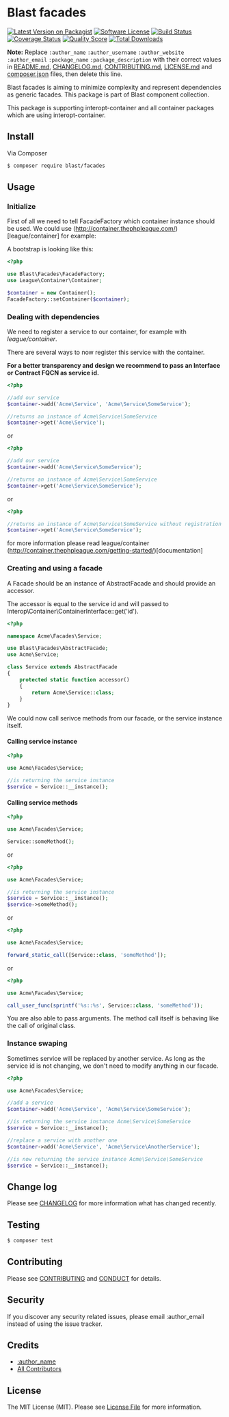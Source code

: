 # Blast facades

[![Latest Version on Packagist][ico-version]][link-packagist]
[![Software License][ico-license]](LICENSE.md)
[![Build Status][ico-travis]][link-travis]
[![Coverage Status][ico-scrutinizer]][link-scrutinizer]
[![Quality Score][ico-code-quality]][link-code-quality]
[![Total Downloads][ico-downloads]][link-downloads]

**Note:** Replace ```:author_name``` ```:author_username``` ```:author_website``` ```:author_email``` ```:package_name``` ```:package_description``` with their correct values in [README.md](README.md), [CHANGELOG.md](CHANGELOG.md), [CONTRIBUTING.md](CONTRIBUTING.md), [LICENSE.md](LICENSE.md) and [composer.json](composer.json) files, then delete this line.

Blast facades is aiming to minimize complexity and represent dependencies as generic facades. This package is part of Blast component collection.

This package is supporting interopt-container and all container packages which are using interopt-container.

## Install

Via Composer

``` bash
$ composer require blast/facades
```

## Usage

### Initialize

First of all we need to tell FacadeFactory which container instance should be used. We could use (http://container.thephpleague.com/)[league/container] for example:

A bootstrap is looking like this:

```php
<?php

use Blast\Facades\FacadeFactory;
use League\Container\Container;

$container = new Container();
FacadeFactory::setContainer($container);
```

### Dealing with dependencies

We need to register a service to our container, for example with _league/container_.

There are several ways to now register this service with the container.

**For a better transparency and design we recommend to pass an Interface or Contract FQCN as service id.**

```php
<?php

//add our service
$container->add('Acme\Service', 'Acme\Service\SomeService');

//returns an instance of Acme\Service\SomeService
$container->get('Acme\Service');

```

or

```php
<?php

//add our service
$container->add('Acme\Service\SomeService');

//returns an instance of Acme\Service\SomeService
$container->get('Acme\Service\SomeService');

```

or

```php
<?php

//returns an instance of Acme\Service\SomeService without registration
$container->get('Acme\Service\SomeService');

```

for more information please read league/container (http://container.thephpleague.com/getting-started/)[documentation]

### Creating and using a facade

A Facade should be an instance of AbstractFacade and should provide an accessor. 

The accessor is equal to the service id and will passed to Interop\Container\ContainerInterface::get('id').

```php
<?php

namespace Acme\Facades\Service;

use Blast\Facades\AbstractFacade;
use Acme\Service;

class Service extends AbstractFacade
{
    protected static function accessor()
    {
        return Acme\Service::class;
    }
}

```

We could now call serivce methods from our facade, or the service instance itself.
 
#### Calling service instance

```php
<?php

use Acme\Facades\Service;

//is returning the service instance
$service = Service::__instance();

```

#### Calling service methods

```php
<?php

use Acme\Facades\Service;

Service::someMethod();

```

or

```php
<?php

use Acme\Facades\Service;

//is returning the service instance
$service = Service::__instance();
$service->someMethod();

```

or

```php
<?php

use Acme\Facades\Service;

forward_static_call([Service::class, 'someMethod']);

```

or

```php
<?php

use Acme\Facades\Service;

call_user_func(sprintf('%s::%s', Service::class, 'someMethod'));

```

You are also able to pass arguments. The method call itself is behaving like the call of original class.

### Instance swaping

Sometimes service will be replaced by another service. As long as the service id is not changing, we don't need to modify
anything in our facade. 

```php
<?php

use Acme\Facades\Service;

//add a service
$container->add('Acme\Service', 'Acme\Service\SomeService');

//is returning the service instance Acme\Service\SomeService
$service = Service::__instance();

//replace a service with another one
$container->add('Acme\Service', 'Acme\Service\AnotherService');

//is now returning the service instance Acme\Service\SomeService
$service = Service::__instance();
```

## Change log

Please see [CHANGELOG](CHANGELOG.md) for more information what has changed recently.

## Testing

``` bash
$ composer test
```

## Contributing

Please see [CONTRIBUTING](CONTRIBUTING.md) and [CONDUCT](CONDUCT.md) for details.

## Security

If you discover any security related issues, please email :author_email instead of using the issue tracker.

## Credits

- [:author_name][link-author]
- [All Contributors][link-contributors]

## License

The MIT License (MIT). Please see [License File](LICENSE.md) for more information.

[ico-version]: https://img.shields.io/packagist/v/league/:package_name.svg?style=flat-square
[ico-license]: https://img.shields.io/badge/license-MIT-brightgreen.svg?style=flat-square
[ico-travis]: https://img.shields.io/travis/thephpleague/:package_name/master.svg?style=flat-square
[ico-scrutinizer]: https://img.shields.io/scrutinizer/coverage/g/thephpleague/:package_name.svg?style=flat-square
[ico-code-quality]: https://img.shields.io/scrutinizer/g/thephpleague/:package_name.svg?style=flat-square
[ico-downloads]: https://img.shields.io/packagist/dt/league/:package_name.svg?style=flat-square

[link-packagist]: https://packagist.org/packages/league/:package_name
[link-travis]: https://travis-ci.org/thephpleague/:package_name
[link-scrutinizer]: https://scrutinizer-ci.com/g/thephpleague/:package_name/code-structure
[link-code-quality]: https://scrutinizer-ci.com/g/thephpleague/:package_name
[link-downloads]: https://packagist.org/packages/league/:package_name
[link-author]: https://github.com/:author_username
[link-contributors]: ../../contributors
